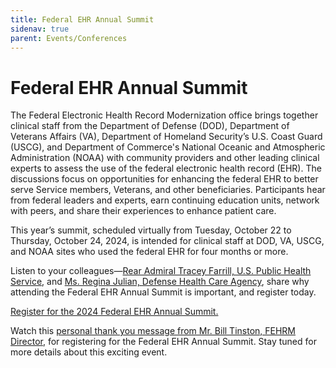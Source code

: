 ```yaml
---
title: Federal EHR Annual Summit
sidenav: true
parent: Events/Conferences
---
```

# Federal EHR Annual Summit

The Federal Electronic Health Record Modernization office brings together clinical staff from the Department of Defense (DOD), Department of Veterans Affairs (VA),  Department of Homeland Security’s U.S. Coast Guard (USCG), and Department of Commerce's National Oceanic and Atmospheric Administration (NOAA) with community providers and other leading clinical experts to assess the use of the federal electronic health record (EHR). The discussions focus on opportunities for enhancing the federal EHR to better serve Service members, Veterans, and other beneficiaries. Participants hear from federal leaders and experts, earn continuing education units, network with peers, and share their experiences to enhance patient care.

This year’s summit, scheduled virtually from Tuesday, October 22 to Thursday, October 24, 2024, is intended for clinical staff at DOD, VA, USCG, and NOAA sites who used the federal EHR for four months or more. 

Listen to your colleagues—[Rear Admiral Tracey Farrill, U.S. Public Health Service](https://youtu.be/wOvgFeysxgQ), and [Ms. Regina Julian, Defense Health Care Agency](https://youtu.be/IJN12X_J91w), share why attending the Federal EHR Annual Summit is important, and register today.  


[Register for the 2024 Federal EHR Annual Summit.](https://registration.socio.events/e/federalehrannualsummit2024)


Watch this [personal thank you message from Mr. Bill Tinston, FEHRM Director](https://youtu.be/hSfdetfjgHY), for registering for the Federal EHR Annual Summit. Stay tuned for more details about this exciting event.
